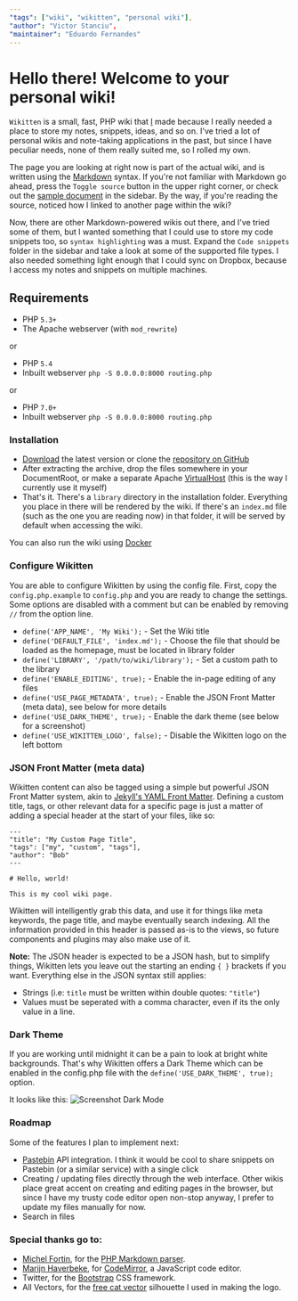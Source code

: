 ```yaml
---
"tags": ["wiki", "wikitten", "personal wiki"],
"author": "Victor Stanciu",
"maintainer": "Eduardo Fernandes"
---
```


# Hello there! Welcome to your personal wiki!

`Wikitten` is a small, fast, PHP wiki that [I][1] made because I really needed a place to store my notes, snippets, ideas, and so on. I've tried a lot of personal wikis and note-taking applications in the past, but since I have peculiar needs, none of them really suited me, so I rolled my own.

[1]: https://github.com/devaneando/wikitten

The page you are looking at right now is part of the actual wiki, and is written using the [Markdown](http://daringfireball.net/projects/markdown/syntax) syntax. If you're not familiar with Markdown go ahead, press the `Toggle source` button in the upper right corner, or check out the [sample document](Sample%20Markdown%20document.md) in the sidebar. By the way, if you're reading the source, noticed how I linked to another page within the wiki?

Now, there are other Markdown-powered wikis out there, and I've tried some of them, but I wanted something that I could use to store my code snippets too, so `syntax highlighting` was a must. Expand the `Code snippets` folder in the sidebar and take a look at some of the supported file types. I also needed something light enough that I could sync on Dropbox, because I access my notes and snippets on multiple machines.

## Requirements

- PHP `5.3+`
- The Apache webserver (with `mod_rewrite`)

or

- PHP `5.4`
- Inbuilt webserver `php -S 0.0.0.0:8000 routing.php`

or

- PHP `7.0+`
- Inbuilt webserver `php -S 0.0.0.0:8000 routing.php`

### Installation

- [Download](https://github.com/devaneando/Wikitten/archive/master.zip) the latest version or clone the [repository on GitHub](https://github.com/devaneando/Wikitten)
- After extracting the archive, drop the files somewhere in your DocumentRoot, or make a separate Apache [VirtualHost](http://httpd.apache.org/docs/2.2/mod/core.html#virtualhost) (this is the way I currently use it myself)
- That's it. There's a `library` directory in the installation folder. Everything you place in there will be rendered by the wiki. If there's an `index.md` file (such as the one you are reading now) in that folder, it will be served by default when accessing the wiki.

You can also run the wiki using [Docker](https://github.com/devaneando/Wikitten/wiki/Docker-instructions)

### Configure Wikitten

You are able to configure Wikitten by using the config file.
First, copy the `config.php.example` to `config.php` and you are ready to change the settings.
Some options are disabled with a comment but can be enabled by removing `//` from the option line.

- `define('APP_NAME', 'My Wiki');` - Set the Wiki title
- `define('DEFAULT_FILE', 'index.md');` - Choose the file that should be loaded as the homepage, must be located in library folder
- `define('LIBRARY', '/path/to/wiki/library');` - Set a custom path to the library
- `define('ENABLE_EDITING', true);` - Enable the in-page editing of any files
- `define('USE_PAGE_METADATA', true);` - Enable the JSON Front Matter (meta data), see below for more details
- `define('USE_DARK_THEME', true);` - Enable the dark theme (see below for a screenshot)
- `define('USE_WIKITTEN_LOGO', false);` - Disable the Wikitten logo on the left bottom

### JSON Front Matter (meta data)

Wikitten content can also be tagged using a simple but powerful JSON Front Matter system, akin to [Jekyll's YAML Front Matter](https://github.com/mojombo/jekyll/wiki/YAML-Front-Matter). Defining a custom title, tags, or other
relevant data for a specific page is just a matter of adding a special header at the start of your files, like so:

    ---
    "title": "My Custom Page Title",
    "tags": ["my", "custom", "tags"],
    "author": "Bob"
    ---

    # Hello, world!

    This is my cool wiki page.

Wikitten will intelligently grab this data, and use it for things like meta keywords, the
page title, and maybe eventually search indexing. All the information provided in this
header is passed as-is to the views, so future components and plugins may also make use of it.

**Note:** The JSON header is expected to be a JSON hash, but to simplify things, Wikitten lets you leave out the starting an ending `{ }` brackets if you want. Everything else in the JSON syntax still applies:

- Strings (i.e: `title` must be written within double quotes: `"title"`)
- Values must be seperated with a comma character, even if its the only value in a line.

### Dark Theme

If you are working until midnight it can be a pain to look at bright white backgrounds. That's why Wikitten offers a Dark Theme which can be enabled in the config.php file with the `define('USE_DARK_THEME', true);` option.

It looks like this:
![Screenshot Dark Mode](static/img/screenshot_dark.png)

### Roadmap

Some of the features I plan to implement next:

- [Pastebin](http://pastebin.com/) API integration. I think it would be cool to share snippets on Pastebin (or a similar service) with a single click
- Creating / updating files directly through the web interface. Other wikis place great accent on creating and editing pages in the browser, but since I have my trusty code editor open non-stop anyway, I prefer to update my files manually for now.
- Search in files

### Special thanks go to:

- [Michel Fortin](http://michelf.ca/home/), for the [PHP Markdown parser](http://michelf.ca/projects/php-markdown/).
- [Marijn Haverbeke](http://marijnhaverbeke.nl/), for [CodeMirror](http://codemirror.net/), a JavaScript code editor.
- Twitter, for the [Bootstrap](http://twitter.github.com/bootstrap/) CSS framework.
- All Vectors, for the [free cat vector](http://www.allvectors.com/cats-vector/) silhouette I used in making the logo.

